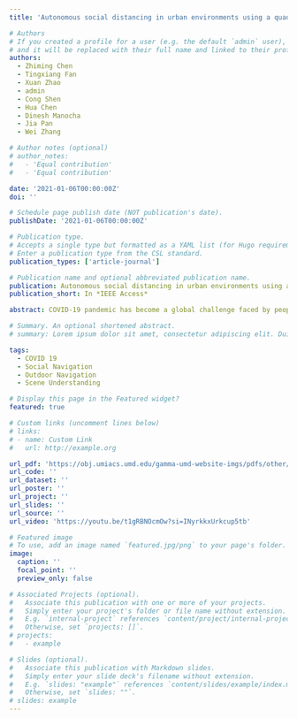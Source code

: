 ```yaml
---
title: 'Autonomous social distancing in urban environments using a quadruped robot'

# Authors
# If you created a profile for a user (e.g. the default `admin` user), write the username (folder name) here
# and it will be replaced with their full name and linked to their profile.
authors:
  - Zhiming Chen
  - Tingxiang Fan
  - Xuan Zhao
  - admin
  - Cong Shen
  - Hua Chen
  - Dinesh Manocha
  - Jia Pan
  - Wei Zhang

# Author notes (optional)
# author_notes:
#   - 'Equal contribution'
#   - 'Equal contribution'

date: '2021-01-06T00:00:00Z'
doi: ''

# Schedule page publish date (NOT publication's date).
publishDate: '2021-01-06T00:00:00Z'

# Publication type.
# Accepts a single type but formatted as a YAML list (for Hugo requirements).
# Enter a publication type from the CSL standard.
publication_types: ['article-journal']

# Publication name and optional abbreviated publication name.
publication: Autonomous social distancing in urban environments using a quadruped robot. IEEE Access 2021
publication_short: In *IEEE Access*

abstract: COVID-19 pandemic has become a global challenge faced by people all over the world. Social distancing has been proved to be an effective practice to reduce the spread of COVID19. Against this backdrop, we propose that the surveillance robots can not only monitor but also promote social distancing. Robots can be flexibly deployed and they can take precautionary actions to remind people of practicing social distancing. In this paper, we introduce a fully autonomous surveillance robot based on a quadruped platform that can promote social distancing in complex urban environments. Specifically, to achieve autonomy, we mount multiple cameras and a 3D LiDAR on the legged robot. The robot then uses an onboard real-time social distancing detection system to track nearby pedestrian groups. Next, the robot uses a crowd-aware navigation algorithm to move freely in highly dynamic scenarios. The robot finally uses a crowdaware routing algorithm to effectively promote social distancing by using human-friendly verbal cues to send suggestions to overcrowded pedestrians. We demonstrate and validate that our robot can be operated autonomously by conducting several experiments in various urban scenarios.

# Summary. An optional shortened abstract.
# summary: Lorem ipsum dolor sit amet, consectetur adipiscing elit. Duis posuere tellus ac convallis placerat. Proin tincidunt magna sed ex sollicitudin condimentum.

tags:
  - COVID 19
  - Social Navigation
  - Outdoor Navigation
  - Scene Understanding

# Display this page in the Featured widget?
featured: true

# Custom links (uncomment lines below)
# links:
# - name: Custom Link
#   url: http://example.org

url_pdf: 'https://obj.umiacs.umd.edu/gamma-umd-website-imgs/pdfs/other/COVID_19_IEEE_Access.pdf'
url_code: ''
url_dataset: ''
url_poster: ''
url_project: ''
url_slides: ''
url_source: ''
url_video: 'https://youtu.be/t1gRBNOcmOw?si=INyrkkxUrkcup5tb'

# Featured image
# To use, add an image named `featured.jpg/png` to your page's folder.
image:
  caption: ''
  focal_point: ''
  preview_only: false

# Associated Projects (optional).
#   Associate this publication with one or more of your projects.
#   Simply enter your project's folder or file name without extension.
#   E.g. `internal-project` references `content/project/internal-project/index.md`.
#   Otherwise, set `projects: []`.
# projects:
#   - example

# Slides (optional).
#   Associate this publication with Markdown slides.
#   Simply enter your slide deck's filename without extension.
#   E.g. `slides: "example"` references `content/slides/example/index.md`.
#   Otherwise, set `slides: ""`.
# slides: example
---
```

<!-- 
{{% callout note %}}
Click the _Cite_ button above to demo the feature to enable visitors to import publication metadata into their reference management software.
{{% /callout %}}

{{% callout note %}}
Create your slides in Markdown - click the _Slides_ button to check out the example.
{{% /callout %}}

Add the publication's **full text** or **supplementary notes** here. You can use rich formatting such as including [code, math, and images](https://docs.hugoblox.com/content/writing-markdown-latex/).
 -->